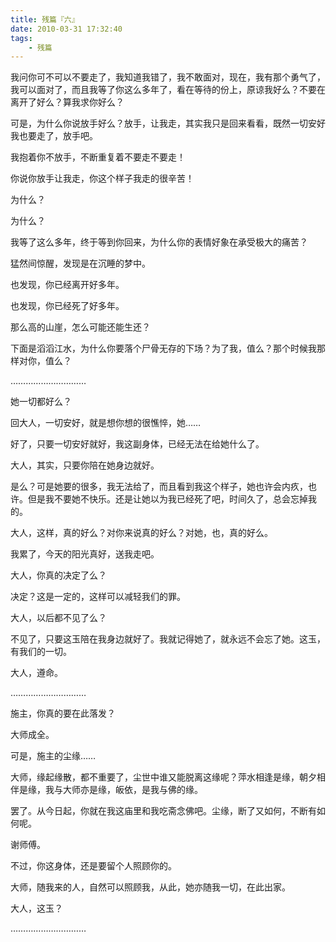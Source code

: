 ```yaml
---
title: 残篇『六』
date: 2010-03-31 17:32:40
tags:
    - 残篇
---
```


我问你可不可以不要走了，我知道我错了，我不敢面对，现在，我有那个勇气了，我可以面对了，而且我等了你这么多年了，看在等待的份上，原谅我好么？不要在离开了好么？算我求你好么？

可是，为什么你说放手好么？放手，让我走，其实我只是回来看看，既然一切安好我也要走了，放手吧。

我抱着你不放手，不断重复着不要走不要走！

你说你放手让我走，你这个样子我走的很辛苦！

为什么？

为什么？

我等了这么多年，终于等到你回来，为什么你的表情好象在承受极大的痛苦？

猛然间惊醒，发现是在沉睡的梦中。

也发现，你已经离开好多年。

也发现，你已经死了好多年。

那么高的山崖，怎么可能还能生还？

下面是滔滔江水，为什么你要落个尸骨无存的下场？为了我，值么？那个时候我那样对你，值么？

…………………………

她一切都好么？

回大人，一切安好，就是想你想的很憔悴，她……

好了，只要一切安好就好，我这副身体，已经无法在给她什么了。

大人，其实，只要你陪在她身边就好。

是么？可是她要的很多，我无法给了，而且看到我这个样子，她也许会内疚，也许。但是我不要她不快乐。还是让她以为我已经死了吧，时间久了，总会忘掉我的。

大人，这样，真的好么？对你来说真的好么？对她，也，真的好么。

我累了，今天的阳光真好，送我走吧。

大人，你真的决定了么？

决定？这是一定的，这样可以减轻我们的罪。

大人，以后都不见了么？

不见了，只要这玉陪在我身边就好了。我就记得她了，就永远不会忘了她。这玉，有我们的一切。

大人，遵命。

…………………………

施主，你真的要在此落发？

大师成全。

可是，施主的尘缘……

大师，缘起缘散，都不重要了，尘世中谁又能脱离这缘呢？萍水相逢是缘，朝夕相伴是缘，我与大师亦是缘，皈依，是我与佛的缘。

罢了。从今日起，你就在我这庙里和我吃斋念佛吧。尘缘，断了又如何，不断有如何呢。

谢师傅。

不过，你这身体，还是要留个人照顾你的。

大师，随我来的人，自然可以照顾我，从此，她亦随我一切，在此出家。

大人，这玉？

…………………………